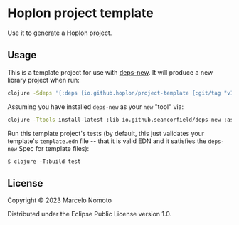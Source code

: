 # Hoplon project template

Use it to generate a Hoplon project.

## Usage

This is a template project for use with [deps-new](https://github.com/seancorfield/deps-new).
It will produce a new library project when run:

```bash
clojure -Sdeps '{:deps {io.github.hoplon/project-template {:git/tag "v1.0.0" :git/sha "14361f1"}}}' -Tnew create :template hoplon/hoplon :name your/app-name
```

Assuming you have installed `deps-new` as your `new` "tool" via:

```bash
clojure -Ttools install-latest :lib io.github.seancorfield/deps-new :as new
```

Run this template project's tests (by default, this just validates your template's `template.edn`
file -- that it is valid EDN and it satisfies the `deps-new` Spec for template files):

    $ clojure -T:build test

## License

Copyright © 2023 Marcelo Nomoto

Distributed under the Eclipse Public License version 1.0.
